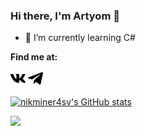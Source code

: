 ### Hi there, I'm Artyom 👋

- 🌱 I’m currently learning C#

**Find me at:**

[![vk](https://github.com/alowu/alowu/blob/main/icons/vk.png)](https://vk.com/kwesa)
[![telegram](https://github.com/alowu/alowu/blob/main/icons/telegram.png)](https://t.me/deddrugs)

<a href="https://github.com/PyFaNNy"><img src="https://github-readme-stats.vercel.app/api?username=PyFaNNy&show_icons=true&hide=&count_private=true&title_color=00A86B&text_color=00A86B&icon_color=00A86B&bg_color=ffffff&hide_border=true&show_icons=true" alt="nikminer4sv's GitHub stats" /></a>

<a href="https://github.com/PyFaNNy"><img src="https://github-readme-streak-stats.herokuapp.com/?user=PyFaNNy&stroke=00A86B&background=ffffff&ring=0891b2&fire=0891b2&currStreakNum=00A86B&currStreakLabel=0891b2&sideNums=00A86B&sideLabels=00A86B&dates=00A86B&hide_border=true" /></a>
